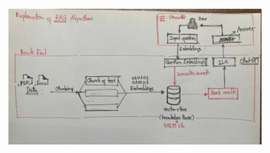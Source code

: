 ![Software Architecture Image](resource/software_architecture.jpg?raw=true "Software Architecture")
